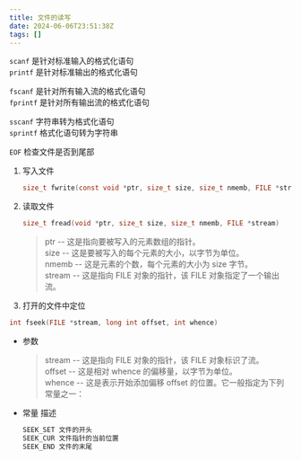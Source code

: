 ```yaml
---
title: 文件的读写
date: 2024-06-06T23:51:38Z
tags: []
---
```


​`scanf`​ 是针对标准输入的格式化语句  
​`printf`​ 是针对标准输出的格式化语句

​`fscanf`​ 是针对所有输入流的格式化语句  
​`fprintf`​ 是针对所有输出流的格式化语句

​`sscanf`​ 字符串转为格式化语句  
​`sprintf`​ 格式化语句转为字符串

​`EOF`​ 检查文件是否到尾部

1. 写入文件

   ```c
   size_t fwrite(const void *ptr, size_t size, size_t nmemb, FILE *stream)
   ```

2. 读取文件

   ```c
   size_t fread(void *ptr, size_t size, size_t nmemb, FILE *stream)
   ```

   > ptr -- 这是指向要被写入的元素数组的指针。  
   > size -- 这是要被写入的每个元素的大小，以字节为单位。  
   > nmemb -- 这是元素的个数，每个元素的大小为 size 字节。  
   > stream -- 这是指向 FILE 对象的指针，该 FILE 对象指定了一个输出流。

3. 打开的文件中定位

```c
int fseek(FILE *stream, long int offset, int whence)
```

- 参数

  > stream -- 这是指向 FILE 对象的指针，该 FILE 对象标识了流。  
  > offset -- 这是相对 whence 的偏移量，以字节为单位。  
  > whence -- 这是表示开始添加偏移 offset 的位置。它一般指定为下列常量之一：

- 常量 描述

  ```c
  SEEK_SET 文件的开头
  SEEK_CUR 文件指针的当前位置
  SEEK_END 文件的末尾
  ```
